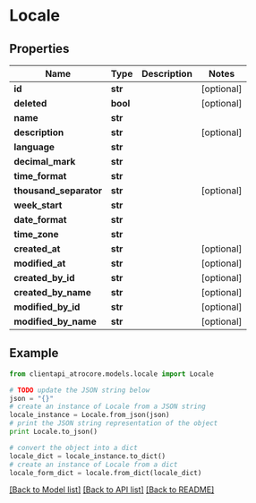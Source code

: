 # Locale


## Properties
Name | Type | Description | Notes
------------ | ------------- | ------------- | -------------
**id** | **str** |  | [optional] 
**deleted** | **bool** |  | [optional] 
**name** | **str** |  | 
**description** | **str** |  | [optional] 
**language** | **str** |  | 
**decimal_mark** | **str** |  | 
**time_format** | **str** |  | 
**thousand_separator** | **str** |  | [optional] 
**week_start** | **str** |  | 
**date_format** | **str** |  | 
**time_zone** | **str** |  | 
**created_at** | **str** |  | [optional] 
**modified_at** | **str** |  | [optional] 
**created_by_id** | **str** |  | [optional] 
**created_by_name** | **str** |  | [optional] 
**modified_by_id** | **str** |  | [optional] 
**modified_by_name** | **str** |  | [optional] 

## Example

```python
from clientapi_atrocore.models.locale import Locale

# TODO update the JSON string below
json = "{}"
# create an instance of Locale from a JSON string
locale_instance = Locale.from_json(json)
# print the JSON string representation of the object
print Locale.to_json()

# convert the object into a dict
locale_dict = locale_instance.to_dict()
# create an instance of Locale from a dict
locale_form_dict = locale.from_dict(locale_dict)
```
[[Back to Model list]](../README.md#documentation-for-models) [[Back to API list]](../README.md#documentation-for-api-endpoints) [[Back to README]](../README.md)


